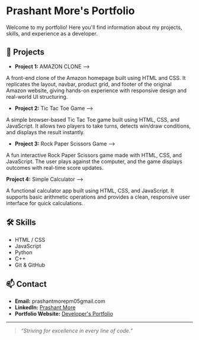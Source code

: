 # Prashant More's Portfolio

Welcome to my portfolio! Here you'll find information about my projects, skills, and experience as a developer.

## 🚀 Projects

- **Project 1:** AMAZON CLONE --> 

A front-end clone of the Amazon homepage built using HTML and CSS. It   replicates the layout, navbar, product grid, and footer of the original Amazon website, giving hands-on experience with responsive design and real-world UI structuring.

- **Project 2:** Tic Tac Toe Game -->

A simple browser-based Tic Tac Toe game built using HTML, CSS, and JavaScript. It allows two players to take turns, detects win/draw conditions, and displays the result instantly.

- **Project 3:** Rock Paper Scissors Game --> 

A fun interactive Rock Paper Scissors game made with HTML, CSS, and JavaScript. The user plays against the computer, and the game displays outcomes with real-time score updates.

**Project 4:** Simple Calculator -->

A functional calculator app built using HTML, CSS, and JavaScript. It supports basic arithmetic operations and provides a clean, responsive user interface for quick calculations.

## 🛠️ Skills

- HTML / CSS 
- JavaScript
- Python
- C++
- Git & GitHub

## 📫 Contact

- **Email:** prashantmorepm05gmail.com
- **LinkedIn:** [Prashant More](https://linkedin.com/in/prashant-more-48b164287)
- **Portfolio Website:** [Developer's Portfolio](https://prashantmore45.github.io/prashant-portfolio-v2/)

---

> _“Striving for excellence in every line of code.”_
